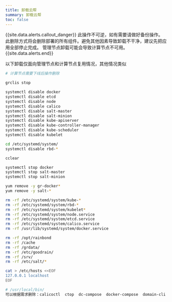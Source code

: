 ```yaml
--- 
title: 卸载云帮
summary: 卸载云帮
toc: false
---
```



{{site.data.alerts.callout_danger}}
此操作不可逆，如有需要请做好备份操作。此删除方式将会删除部署的所有组件。避免其他因素导致卸载不干净，建议先把应用全部停止完成。
管理节点卸载可能会导致计算节点不可用。
{{site.data.alerts.end}}

以下卸载仅面向管理节点和计算节点复用情况，其他情况类似

```bash
# 计算节点需要下线后操作删除

grclis stop

systemctl disable docker
systemctl disable etcd
systemctl disable node
systemctl disable calico
systemctl disable salt-master
systemctl disable salt-minion
systemctl disable kube-apiserver
systemctl disable kube-controller-manager
systemctl disable kube-scheduler
systemctl disable kubelet

cd /etc/systemd/system/
systemctl disable rbd-*

cclear

systemctl stop docker
systemctl stop salt-master
systemctl stop salt-minion

yum remove -y gr-docker*
yum remove -y salt-*

rm -rf /etc/systemd/system/kube-*
rm -rf /etc/systemd/system/rbd-*
rm -rf /etc/systemd/system/kubelet*
rm -rf /etc/systemd/system/node.service
rm -rf /etc/systemd/system/etcd.service
rm -rf /etc/systemd/system/calico.service
rm -rf /usr/lib/systemd/system/docker.service

rm -rf /opt/rainbond
rm -rf /cache
rm -rf /grdata/
rm -rf /etc/goodrain/
rm -rf /srv/
rm -rf /etc/salt/*

cat > /etc/hosts <<EOF
127.0.0.1 localhost
EOF

# /usr/local/bin/
可以根据需求删除：calicoctl  ctop  dc-compose  docker-compose  domain-cli  etcdctl  grcert  grctl  kubectl  kubelet  node  scope  yq
```
